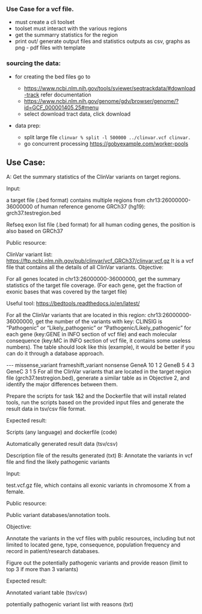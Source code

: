 ### Use Case for a vcf file.

- must create a cli toolset
- toolset must interact with the various regions
- get the summarry statistics for the region
- print out/ generate output files and statistics outputs as csv, graphs as png - pdf files with template

### sourcing the data:

- for creating the bed files go to

  - https://www.ncbi.nlm.nih.gov/tools/sviewer/seqtrackdata/#download-track refer documentation
  - https://www.ncbi.nlm.nih.gov/genome/gdv/browser/genome/?id=GCF_000001405.25#menu
  - select download tract data, click download

- data prep:
  - split large file `clinvar % split -l 500000 ../clinvar.vcf clinvar.`
  - go concurrent processing https://gobyexample.com/worker-pools

## Use Case:

A: Get the summary statistics of the ClinVar variants on target regions.

Input:

a target file (.bed format) contains multiple regions from chr13:26000000-36000000 of human reference genome GRCh37 (hg19): grch37.testregion.bed

Refseq exon list file (.bed format) for all human coding genes, the position is also based on GRCh37

Public resource:

ClinVar variant list: https://ftp.ncbi.nlm.nih.gov/pub/clinvar/vcf_GRCh37/clinvar.vcf.gz It is a vcf file that contains all the details of all ClinVar variants.
Objective:

For all genes located in chr13:26000000-36000000, get the summary statistics of the target file coverage. (For each gene, get the fraction of exonic bases that was covered by the target file)

Useful tool: https://bedtools.readthedocs.io/en/latest/

For all the ClinVar variants that are located in this region: chr13:26000000-36000000, get the number of the variants with key: CLINSIG is “Pathogenic” or “Likely_pathogenic” or “Pathogenic/Likely_pathogenic” for each gene (key:GENE in INFO section of vcf file) and each molecular consequence (key:MC in INFO section of vcf file, it contains some useless numbers). The table should look like this (example), it would be better if you can do it through a database approach.

--- missense_variant frameshift_variant nonsense
GeneA 10 1 2
GeneB 5 4 3
GeneC 3 1 5
For all the ClinVar variants that are located in the target region file (grch37.testregion.bed), generate a similar table as in Objective 2, and identify the major differences between them.

Prepare the scripts for task 1&2 and the Dockerfile that will install related tools, run the scripts based on the provided input files and generate the result data in tsv/csv file format.

Expected result:

Scripts (any language) and dockerfile (code)

Automatically generated result data (tsv/csv)

Description file of the results generated (txt)
B: Annotate the variants in vcf file and find the likely pathogenic variants

Input:

test.vcf.gz file, which contains all exonic variants in chromosome X from a female.

Public resource:

Public variant databases/annotation tools.

Objective:

Annotate the variants in the vcf files with public resources, including but not limited to located gene, type, consequence, population frequency and record in patient/research databases.

Figure out the potentially pathogenic variants and provide reason (limit to top 3 if more than 3 variants)

Expected result:

Annotated variant table (tsv/csv)

potentially pathogenic variant list with reasons (txt)
